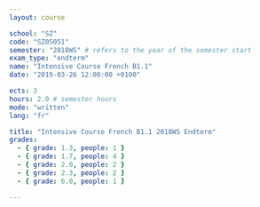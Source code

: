 ```yaml
---
layout: course

school: "SZ"
code: "SZ05051"
semester: "2018WS" # refers to the year of the semester start
exam_type: "endterm"
name: "Intensive Course French B1.1"
date: "2019-03-26 12:00:00 +0100"

ects: 3
hours: 2.0 # semester hours
mode: "written"
lang: "fr"

title: "Intensive Course French B1.1 2018WS Endterm"
grades:
  - { grade: 1.3, people: 1 }
  - { grade: 1.7, people: 4 }
  - { grade: 2.0, people: 2 }
  - { grade: 2.3, people: 2 }
  - { grade: 6.0, people: 1 }

---
```



